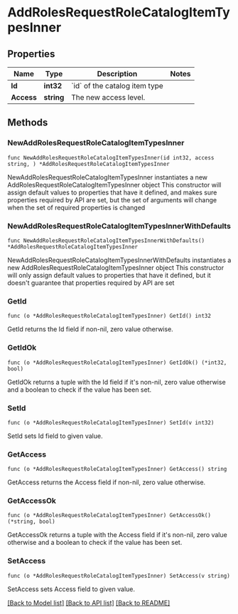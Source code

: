 # AddRolesRequestRoleCatalogItemTypesInner

## Properties

Name | Type | Description | Notes
------------ | ------------- | ------------- | -------------
**Id** | **int32** | &#x60;id&#x60; of the catalog item type | 
**Access** | **string** | The new access level. | 

## Methods

### NewAddRolesRequestRoleCatalogItemTypesInner

`func NewAddRolesRequestRoleCatalogItemTypesInner(id int32, access string, ) *AddRolesRequestRoleCatalogItemTypesInner`

NewAddRolesRequestRoleCatalogItemTypesInner instantiates a new AddRolesRequestRoleCatalogItemTypesInner object
This constructor will assign default values to properties that have it defined,
and makes sure properties required by API are set, but the set of arguments
will change when the set of required properties is changed

### NewAddRolesRequestRoleCatalogItemTypesInnerWithDefaults

`func NewAddRolesRequestRoleCatalogItemTypesInnerWithDefaults() *AddRolesRequestRoleCatalogItemTypesInner`

NewAddRolesRequestRoleCatalogItemTypesInnerWithDefaults instantiates a new AddRolesRequestRoleCatalogItemTypesInner object
This constructor will only assign default values to properties that have it defined,
but it doesn't guarantee that properties required by API are set

### GetId

`func (o *AddRolesRequestRoleCatalogItemTypesInner) GetId() int32`

GetId returns the Id field if non-nil, zero value otherwise.

### GetIdOk

`func (o *AddRolesRequestRoleCatalogItemTypesInner) GetIdOk() (*int32, bool)`

GetIdOk returns a tuple with the Id field if it's non-nil, zero value otherwise
and a boolean to check if the value has been set.

### SetId

`func (o *AddRolesRequestRoleCatalogItemTypesInner) SetId(v int32)`

SetId sets Id field to given value.


### GetAccess

`func (o *AddRolesRequestRoleCatalogItemTypesInner) GetAccess() string`

GetAccess returns the Access field if non-nil, zero value otherwise.

### GetAccessOk

`func (o *AddRolesRequestRoleCatalogItemTypesInner) GetAccessOk() (*string, bool)`

GetAccessOk returns a tuple with the Access field if it's non-nil, zero value otherwise
and a boolean to check if the value has been set.

### SetAccess

`func (o *AddRolesRequestRoleCatalogItemTypesInner) SetAccess(v string)`

SetAccess sets Access field to given value.



[[Back to Model list]](../README.md#documentation-for-models) [[Back to API list]](../README.md#documentation-for-api-endpoints) [[Back to README]](../README.md)


